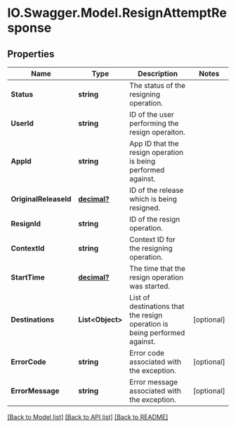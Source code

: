 # IO.Swagger.Model.ResignAttemptResponse
## Properties

Name | Type | Description | Notes
------------ | ------------- | ------------- | -------------
**Status** | **string** | The status of the resigning operation. | 
**UserId** | **string** | ID of the user performing the resign operaiton. | 
**AppId** | **string** | App ID that the resign operation is being performed against. | 
**OriginalReleaseId** | [**decimal?**](BigDecimal.md) | ID of the release which is being resigned. | 
**ResignId** | **string** | ID of the resign operation. | 
**ContextId** | **string** | Context ID for the resigning operation. | 
**StartTime** | [**decimal?**](BigDecimal.md) | The time that the resign operation was started. | 
**Destinations** | **List&lt;Object&gt;** | List of destinations that the resign operation is being performed against. | [optional] 
**ErrorCode** | **string** | Error code associated with the exception. | [optional] 
**ErrorMessage** | **string** | Error message associated with the exception. | [optional] 

[[Back to Model list]](../README.md#documentation-for-models) [[Back to API list]](../README.md#documentation-for-api-endpoints) [[Back to README]](../README.md)

